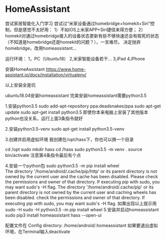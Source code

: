 # HomeAssistant
尝试家居智能化入门学习
尝试过“米家设备通过homebridge+homekit+Siri“控制，但是感觉不太好用：
1）不如iOS上米家APP+Siri捷径来得方便；
2）homekit对通过homebridge接入的设备状态更新有些不够快速还会有假死的状态（不知道是homebridge还是homekit的问题？），一言难尽。
决定抛弃homebridge，改用homeassistant...

运行环境：
1，PC（Ubuntu18）
2,米家智能设备若干...
3,iPad
4,iPhone

安装HomeAssistant
https://www.home-assistant.io/docs/installation/virtualenv/

以上安装全是坑

ubuntu18.04安装homeassistant
完美安装homeassistant需要python3.5

1.安装python3.5
sudo add-apt-repository ppa:deadsnakes/ppa
sudo apt-get update
sudo apt-get install python3.5
即使你本来电脑上安装了其他版本python也没关系，运行上面3条指令就好

2.安装python3.5-venv
sudo apt-get install python3.5-venv

3.创建并启用虚拟环境
我创建在/opt/hass下，你也可以换一个目录

cd /opt
sudo mkdir hass
cd /hass
sudo python3.5 -m venv .
source bin/activate
注意第4条指令最后有个点

4.安装一个python包
sudo python3.5 -m pip install wheel  
The directory &apos;/home/android/.cache/pip/http&apos; or its parent directory is not owned by the current user and the cache has been disabled. Please check the permissions and owner of that directory. If executing pip with sudo, you may want sudo&apos;s -H flag.
The directory &apos;/home/android/.cache/pip&apos; or its parent directory is not owned by the current user and caching wheels has been disabled. check the permissions and owner of that directory. If executing pip with sudo, you may want sudo&apos;s -H flag.
如果出现以上提示用sudo -H
sudo -H python3.5 -m pip install wheel
5.安装并启动homeassistant
sudo pip3 install homeassistant
hass --open-ui

配置文件在 Config directory: /home/android/.homeassistant
如果要退出虚拟环境，在Terminal输入deactivate

